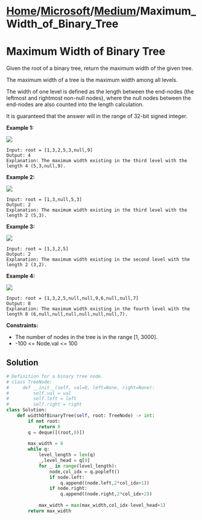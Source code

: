 # [Home](./../..)/[Microsoft](./..)/[Medium](./)/Maximum_Width_of_Binary_Tree
<h1>Maximum Width of Binary Tree</h1>

<p>
Given the root of a binary tree, return the maximum width of the given tree.
</p>
<p>
The maximum width of a tree is the maximum width among all levels.
</p>
<p>
The width of one level is defined as the length between the end-nodes (the leftmost and rightmost non-null nodes), where the null nodes between the end-nodes are also counted into the length calculation.
</p>
<p>
It is guaranteed that the answer will in the range of 32-bit signed integer.
</p>

<b>Example 1:</b>

<img src="https://assets.leetcode.com/uploads/2021/05/03/width1-tree.jpg">

    Input: root = [1,3,2,5,3,null,9]
    Output: 4
    Explanation: The maximum width existing in the third level with the length 4 (5,3,null,9).

<b>Example 2:</b>

<img src="https://assets.leetcode.com/uploads/2021/05/03/width2-tree.jpg">

    Input: root = [1,3,null,5,3]
    Output: 2
    Explanation: The maximum width existing in the third level with the length 2 (5,3).

<b>Example 3:</b>

<img src="https://assets.leetcode.com/uploads/2021/05/03/width3-tree.jpg">

    Input: root = [1,3,2,5]
    Output: 2
    Explanation: The maximum width existing in the second level with the length 2 (3,2).

<b>Example 4:</b>

<img src="https://assets.leetcode.com/uploads/2021/05/03/width4-tree.jpg">

    Input: root = [1,3,2,5,null,null,9,6,null,null,7]
    Output: 8
    Explanation: The maximum width existing in the fourth level with the length 8 (6,null,null,null,null,null,null,7).

<b>Constraints:</b>

- The number of nodes in the tree is in the range [1, 3000].
- -100 <= Node.val <= 100

<h2>Solution</h2>

```python
# Definition for a binary tree node.
# class TreeNode:
#     def __init__(self, val=0, left=None, right=None):
#         self.val = val
#         self.left = left
#         self.right = right
class Solution:
    def widthOfBinaryTree(self, root: TreeNode) -> int:
        if not root:
            return 0
        q = deque([(root,0)])
        
        max_width = 0
        while q:
            level_length = len(q)
            _,level_head = q[0]
            for _ in range(level_length):
                node,col_idx = q.popleft()
                if node.left:
                    q.append((node.left,2*col_idx+1))
                if node.right:
                    q.append((node.right,2*col_idx+2))
            
            max_width = max(max_width,col_idx-level_head+1)
        return max_width
```
